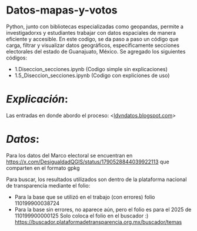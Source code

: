 # **Datos-mapas-y-votos**
Python, junto con bibliotecas especializadas como geopandas, permite a investigadorxs y estudiantes trabajar con datos espaciales de manera eficiente y accesible. En este codigo, se da paso a paso un código que carga, filtrar y visualizar datos geográficos, específicamente secciones electorales del estado de Guanajuato, México.
Se agregado los siguientes códigos:
- 1.Diseccion_secciones.ipynb (Codigo simple sin explicaciones)
- 1.5_Diseccion_secciones.ipynb (Codigo con expliciones de uso)
# *Explicación*:
Las entradas en donde abordo el proceso: <[ldvndatos.blogspot.com](https://ldvndatos.blogspot.com/)>
# *Datos*:
Para los datos del Marco electoral se encuentran en <https://x.com/DesigualdadQGIS/status/1790528844039922113> que comparten en el formato gpkg

Para buscar, los resultados utilizados son dentro de la plataforma nacional de transparencia mediante el folio:
- Para la base que se utilizó en el trabajo (con errores) folio 110199900038724
- Para la base sin errores, no aparece aún, pero el folio es para el 2025 de 110199900000125
Solo coloca el folio en el buscador :) <https://buscador.plataformadetransparencia.org.mx/buscador/temas>
